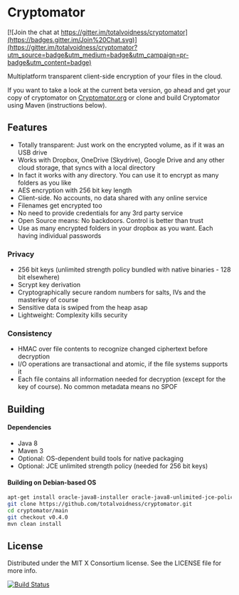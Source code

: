 Cryptomator
====================

[![Join the chat at https://gitter.im/totalvoidness/cryptomator](https://badges.gitter.im/Join%20Chat.svg)](https://gitter.im/totalvoidness/cryptomator?utm_source=badge&utm_medium=badge&utm_campaign=pr-badge&utm_content=badge)

Multiplatform transparent client-side encryption of your files in the cloud.

If you want to take a look at the current beta version, go ahead and get your copy of cryptomator on  [Cryptomator.org](http://cryptomator.org) or clone and build Cryptomator using Maven (instructions below).

## Features
- Totally transparent: Just work on the encrypted volume, as if it was an USB drive
- Works with Dropbox, OneDrive (Skydrive), Google Drive and any other cloud storage, that syncs with a local directory
- In fact it works with any directory. You can use it to encrypt as many folders as you like
- AES encryption with 256 bit key length
- Client-side. No accounts, no data shared with any online service
- Filenames get encrypted too
- No need to provide credentials for any 3rd party service
- Open Source means: No backdoors. Control is better than trust
- Use as many encrypted folders in your dropbox as you want. Each having individual passwords

### Privacy
- 256 bit keys (unlimited strength policy bundled with native binaries - 128 bit elsewhere)
- Scrypt key derivation
- Cryptographically secure random numbers for salts, IVs and the masterkey of course
- Sensitive data is swiped from the heap asap
- Lightweight: Complexity kills security

### Consistency
- HMAC over file contents to recognize changed ciphertext before decryption
- I/O operations are transactional and atomic, if the file systems supports it
- Each file contains all information needed for decryption (except for the key of course). No common metadata means no SPOF

## Building

#### Dependencies
* Java 8
* Maven 3
* Optional: OS-dependent build tools for native packaging
* Optional: JCE unlimited strength policy (needed for 256 bit keys)

#### Building on Debian-based OS
```bash
apt-get install oracle-java8-installer oracle-java8-unlimited-jce-policy fakeroot maven git
git clone https://github.com/totalvoidness/cryptomator.git
cd cryptomator/main
git checkout v0.4.0
mvn clean install
```

## License

Distributed under the MIT X Consortium license. See the LICENSE file for more info.

[![Build Status](https://travis-ci.org/totalvoidness/cryptomator.svg?branch=master)](https://travis-ci.org/totalvoidness/cryptomator)
